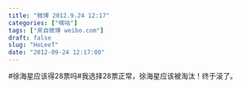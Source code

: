 ```yaml
---
title: "微博 2012.9.24 12:17"
categories: ["嘀咕"]
tags: ["来自微博 weibo.com"]
draft: false
slug: "HoLeeT"
date: "2012-09-24 12:17:00"
---
```


<p>#徐海星应该得28票吗#我选择28票正常，徐海星应该被淘汰！终于滚了。 ​​​​</p>
